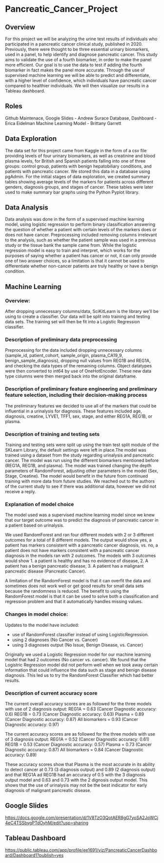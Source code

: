 # Pancreatic_Cancer_Project

## Overview

For this project we will be analyzing the urine test results of individuals who participated in a pancreatic cancer clinical study, published in 2020. Previously, there were thought to be three essential urinary biomarkers, used in a panel, to help identify and diagnose pancreatic cancer. This study aims to validate the use of a fourth  biomarker, in order to make the panel more efficient. Our goal is to use the data to test if adding the fourth biomarker in fact makes the panel more accurate. Through the use of supervised machine learning we will be able to predict and differentiate, with a higher level of confidence, which individuals have pancreatic cancer compared to healthier individuals. We will then visualize our results in a Tableau dashboard.

## Roles

Github Maintenace, Google Slides - Andrew Surace
Database, Dashboard - Erica Eidelman
Machine Learning Model - Brittany Garrett

## Data Exploration

The data set for this project came from Kaggle in the form of a csv file providing levels of four urinary biomarkers, as well as creatinine and blood plasma levels, for British and Spanish patients falling into one of three groups: control group, patients with benign hepatobiliary conditions, and patients with pancreatic cancer. We stored this data in a database using pgAdmin. For the initial stages of data exploration, we created summary tables showing average levels of the markers for patients across different genders, diagnosis groups, and stages of cancer. These tables were later used to make summary bar graphs using the Python Pyplot library. 

## Data Analysis

Data analysis was done in the form of a supervised machine learning model, using logistic regression to perform binary classification answering the question of whether a patient with certain levels of the markers does or does not have cancer. Preprocessing included removing columns irrelevant to the analysis, such as whether the patient sample was used in a previous study or the tissue bank the sample came from. While the logistic regression model is easy to train and interpret, which works for the purposes of saying whether a patient has cancer or not, it can only provide one of two answer choices, so a limitation is that it cannot be used to differentiate whether non-cancer patients are truly healthy or have a benign condition.

## Machine Learning
### Overview:
After dropping unnecessary columns/data, SciKitLearn is the library we'll be using to create a classifier. Our data will be split into training and testing data sets. The training set will then be fit into a Logistic Regression classifier.

### Description of preliminary data preprocessing
Preprocessing for the data included dropping unnecessary columns (sample_id, patient_cohort, sample_origin, plasma_CA19_9, benign_sample_diagnosis), dropping null values from REG1B and REG1A, and checking the data types of the remaining columns. Object datatypes were then converted to int64 by use of OneHotEncoder. These new data type columns were then merged back into the original dataframe. 

### Description of preliminary feature engineering and preliminary feature selection, including their decision-making process 
The preliminary features we decided to use all of the markers that could be influential in a urinalysis for diagnosis. These features included age, diagnosis, creatine, LYVE1, TFF1, sex, stage, and either REG1A, REG1B, or plasma. 

### Description of training and testing sets 
Training and testing sets were split up using the train test split module of the SKLearn Library, the default settings were left in place.The model was trained using a dataset from the study regarding urinalysis and pancreatic cancer. The model was run using the different biomarkers mentioned before (REG1A, REG1B, and plasma). The model was trained changing the depth parameters of RandomForest, adjusting other parameters in the model (Sex, Stage, Creatine). The model would benefit in the future from continued training with more data from future studies. We reached out to the authors of the current study to see if there was additional data, however we did not receive a reply. 

### Explanation of model choice
The model used was a supervised machine learning model since we knew that our target outcome was to predict the diagnosis of pancreatic cancer in a patient based on urinalysis. 

We used RandomForest and ran four different models with 2 or 3 different outcomes for a total of 8 different models. The output would show yes, a patient has markers consistent with a pancreatic cancer diagnosis, vs. no, a patient does not have markers consistent with a pancreatic cancer diagnosis in the models ran with 2 outcomes. The models with 3 outcomes would show 1. a patient is healthy and has no evidence of disease, 2. A patient has a benign pancreatic disease, 3. A patient has a malignant pancreatic disease (Pancreatic Cancer).

A limitation of the RandomForest model is that it can overfit the data and sometimes does not work well or get good results for small data sets because the randomness is reduced. The benefit to using the RandomForest model is that it can be used to solve both a classification and regression problem and that it automatically handles missing values. 

### Changes in model choice:

Updates to the model have included:
- use of RandomForest classifier instead of using LogisticRegression.
- using 2 diagnoses (No Cancer vs. Cancer)
- using 3 diagnoses output (No Issue, Benign Disease, vs. Cancer)

Originally we used a Logistic Regression model for our machine learning model that had 2 outcomes (No cancer vs. cancer). We found that the Logistric Regression model did not perform well when we took away certain information that could influence the data such as stage and benign disease diagnosis. This led us to try the RandomForest Classifier which had better results. 

### Description of current accuracy score
The current overall accuracy scores are as followed for the three models with use of 2 diagnosis output:
REG1A = 0.63 (Cancer Diagnostic accuracy: 0.6)
REG1B = 0.73 (Cancer Diagnostic accuracy: 0.63)
Plasma = 0.89 (Cancer Diagnostic accuracy: 0.87)
All biomarkers = 0.93 (Cancer Diagnostic accuracy: 0.97)

The current accuracy scores are as followed for the three models with use of 3 diagnosis output:
REG1A = 0.52 (Cancer Diagnostic accuracy: 0.61)
REG1B = 0.53 (Cancer Diagnostic accuracy: 0.57)
Plasma = 0.73 (Cancer Diagnostic accuracy: 0.87)
All biomarkers = 0.84 (Cancer Diagnostic accuracy: 0.89)

These accuracy scores show that Plasma is the most accurate in its ability to detect cancer at 0.73 (3 diagnosis output) and 0.89 (2 diagnosis output) and that REG1A ad REG1B had an accuracy of 0.5 with the 3 diagnosis output model and 0.63 and 0.73 with the 2 dignosis output model. This shows that the use of urinalysis may not be the best indicator for early diagnosis of malignant pancreatic disease.

## Google Slides
https://docs.google.com/presentation/d/1V8TzO3QotAER8gG7yoSA2JqWCj4eC4TSSbygPTdOyhM/edit?usp=sharing

## Tableau Dashboard
https://public.tableau.com/app/profile/ee1691/viz/PancreaticCancerDashboard/Dashboard1?publish=yes
